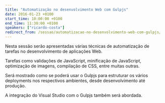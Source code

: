 ```yaml
---
title: "Automatização no desenvolvimento Web com Gulpjs"
date: 2016-01-23 +0100
start_time: 10:00:00 +0100
end_time: 11:30:00 +0100
speakers: ["ricardo-costa"]
redirect_from: /sessao/automatizacao-no-desenvolvimento-web-com-gulpjs/
---
```

Nesta sessão serão apresentadas várias técnicas de automatização de tarefas no desenvolvimento de aplicações Web.

Tarefas como validações de JavaScript, minificaçâo de JavaScript, optimização de imagens, compilação de CSS, entre muitas outras.

Será mostrado como se poderá usar o Gulpjs para estruturar os vários deployments nos respectivos ambientes, desde desenvolvimento até produção.

A integração do Visual Studio com o Gulpjs também será abordada.

